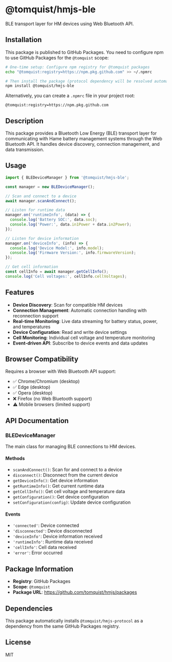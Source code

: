 # @tomquist/hmjs-ble

BLE transport layer for HM devices using Web Bluetooth API.

## Installation

This package is published to GitHub Packages. You need to configure npm to use GitHub Packages for the `@tomquist` scope:

```bash
# One-time setup: Configure npm registry for @tomquist packages
echo "@tomquist:registry=https://npm.pkg.github.com" >> ~/.npmrc

# Then install the package (protocol dependency will be resolved automatically)
npm install @tomquist/hmjs-ble
```

Alternatively, you can create a `.npmrc` file in your project root:

```
@tomquist:registry=https://npm.pkg.github.com
```

## Description

This package provides a Bluetooth Low Energy (BLE) transport layer for communicating with Hame battery management systems through the Web Bluetooth API. It handles device discovery, connection management, and data transmission.

## Usage

```typescript
import { BLEDeviceManager } from '@tomquist/hmjs-ble';

const manager = new BLEDeviceManager();

// Scan and connect to a device
await manager.scanAndConnect();

// Listen for runtime data
manager.on('runtimeInfo', (data) => {
  console.log('Battery SOC:', data.soc);
  console.log('Power:', data.in1Power + data.in2Power);
});

// Listen for device information
manager.on('deviceInfo', (info) => {
  console.log('Device Model:', info.model);
  console.log('Firmware Version:', info.firmwareVersion);
});

// Get cell information
const cellInfo = await manager.getCellInfo();
console.log('Cell voltages:', cellInfo.cellVoltages);
```

## Features

- **Device Discovery**: Scan for compatible HM devices
- **Connection Management**: Automatic connection handling with reconnection support
- **Real-time Monitoring**: Live data streaming for battery status, power, and temperatures
- **Device Configuration**: Read and write device settings
- **Cell Monitoring**: Individual cell voltage and temperature monitoring
- **Event-driven API**: Subscribe to device events and data updates

## Browser Compatibility

Requires a browser with Web Bluetooth API support:
- ✅ Chrome/Chromium (desktop)
- ✅ Edge (desktop)
- ✅ Opera (desktop)
- ❌ Firefox (no Web Bluetooth support)
- ⚠️ Mobile browsers (limited support)

## API Documentation

### BLEDeviceManager

The main class for managing BLE connections to HM devices.

#### Methods

- `scanAndConnect()`: Scan for and connect to a device
- `disconnect()`: Disconnect from the current device
- `getDeviceInfo()`: Get device information
- `getRuntimeInfo()`: Get current runtime data
- `getCellInfo()`: Get cell voltage and temperature data
- `getConfiguration()`: Get device configuration
- `setConfiguration(config)`: Update device configuration

#### Events

- `'connected'`: Device connected
- `'disconnected'`: Device disconnected
- `'deviceInfo'`: Device information received
- `'runtimeInfo'`: Runtime data received
- `'cellInfo'`: Cell data received
- `'error'`: Error occurred

## Package Information

- **Registry**: GitHub Packages  
- **Scope**: `@tomquist`
- **Package URL**: https://github.com/tomquist/hmjs/packages

## Dependencies

This package automatically installs `@tomquist/hmjs-protocol` as a dependency from the same GitHub Packages registry.

## License

MIT